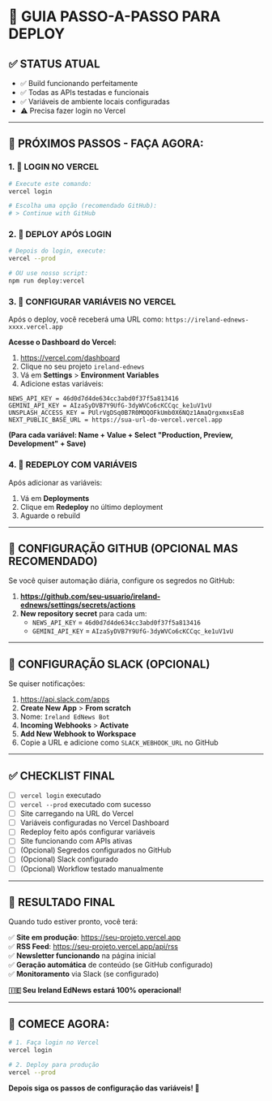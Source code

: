 # 🚀 GUIA PASSO-A-PASSO PARA DEPLOY

## ✅ **STATUS ATUAL**
- ✅ Build funcionando perfeitamente
- ✅ Todas as APIs testadas e funcionais  
- ✅ Variáveis de ambiente locais configuradas
- ⚠️ Precisa fazer login no Vercel

---

## 🎯 **PRÓXIMOS PASSOS - FAÇA AGORA:**

### **1. 🔐 LOGIN NO VERCEL**
```bash
# Execute este comando:
vercel login

# Escolha uma opção (recomendado GitHub):
# > Continue with GitHub
```

### **2. 🚀 DEPLOY APÓS LOGIN**
```bash
# Depois do login, execute:
vercel --prod

# OU use nosso script:
npm run deploy:vercel
```

### **3. 📝 CONFIGURAR VARIÁVEIS NO VERCEL**
Após o deploy, você receberá uma URL como: `https://ireland-ednews-xxxx.vercel.app`

**Acesse o Dashboard do Vercel:**
1. https://vercel.com/dashboard
2. Clique no seu projeto `ireland-ednews`
3. Vá em **Settings** > **Environment Variables**
4. Adicione estas variáveis:

```env
NEWS_API_KEY = 46d0d7d4de634cc3abd0f37f5a813416
GEMINI_API_KEY = AIzaSyDVB7Y9UfG-3dyWVCo6cKCCqc_ke1uV1vU  
UNSPLASH_ACCESS_KEY = PUlrVgDSq0B7R0MOQOFkUmb0X6NQz1AmaQrgxmxsEa8
NEXT_PUBLIC_BASE_URL = https://sua-url-do-vercel.vercel.app
```

**(Para cada variável: Name + Value + Select "Production, Preview, Development" + Save)**

### **4. 🔄 REDEPLOY COM VARIÁVEIS**
Após adicionar as variáveis:
1. Vá em **Deployments**
2. Clique em **Redeploy** no último deployment
3. Aguarde o rebuild

---

## 🔗 **CONFIGURAÇÃO GITHUB (OPCIONAL MAS RECOMENDADO)**

Se você quiser automação diária, configure os segredos no GitHub:

1. **https://github.com/seu-usuario/ireland-ednews/settings/secrets/actions**
2. **New repository secret** para cada um:
   - `NEWS_API_KEY` = `46d0d7d4de634cc3abd0f37f5a813416`
   - `GEMINI_API_KEY` = `AIzaSyDVB7Y9UfG-3dyWVCo6cKCCqc_ke1uV1vU`

---

## 📱 **CONFIGURAÇÃO SLACK (OPCIONAL)**

Se quiser notificações:
1. https://api.slack.com/apps
2. **Create New App** > **From scratch** 
3. Nome: `Ireland EdNews Bot`
4. **Incoming Webhooks** > **Activate**
5. **Add New Webhook to Workspace**
6. Copie a URL e adicione como `SLACK_WEBHOOK_URL` no GitHub

---

## ✅ **CHECKLIST FINAL**

- [ ] `vercel login` executado
- [ ] `vercel --prod` executado com sucesso
- [ ] Site carregando na URL do Vercel
- [ ] Variáveis configuradas no Vercel Dashboard
- [ ] Redeploy feito após configurar variáveis
- [ ] Site funcionando com APIs ativas
- [ ] (Opcional) Segredos configurados no GitHub
- [ ] (Opcional) Slack configurado
- [ ] (Opcional) Workflow testado manualmente

---

## 🎉 **RESULTADO FINAL**

Quando tudo estiver pronto, você terá:

✅ **Site em produção**: https://seu-projeto.vercel.app  
✅ **RSS Feed**: https://seu-projeto.vercel.app/api/rss  
✅ **Newsletter funcionando** na página inicial  
✅ **Geração automática** de conteúdo (se GitHub configurado)  
✅ **Monitoramento** via Slack (se configurado)  

**🇮🇪 Seu Ireland EdNews estará 100% operacional!**

---

## 🚨 **COMECE AGORA:**

```bash
# 1. Faça login no Vercel
vercel login

# 2. Deploy para produção  
vercel --prod
```

**Depois siga os passos de configuração das variáveis! 🚀**
